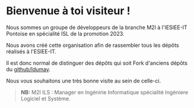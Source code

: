 # Bienvenue à toi visiteur !

Nous sommes un groupe de développeurs de la branche M2I à l'IESIEE-IT Pontoise en spécialité ISL de la promotion 2023.


Nous avons créé cette organisation afin de rassembler tous les dépôts réalisés à l'ESIEE-IT.

Il est donc normal de distinguer des dépôts qui soit Fork d'anciens dépôts du [github/ldumay](https://github.com/ldumay).


Nous vous souhaitons une très bonne visite au sein de celle-ci.

> **NB:** M2I ILS : Manager en Ingénirie Informatique spécialité Ingéniere Logiciel et Système.

